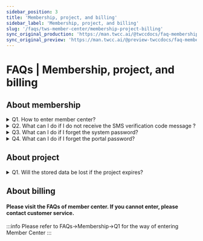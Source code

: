 ```yaml
---
sidebar_position: 3
title: 'Membership, project, and billing'
sidebar_label: 'Membership, project, and billing'
slug: '/faqs/tws-member-center/membership-project-billing'
sync_original_production: 'https://man.twcc.ai/@twccdocs/faq-membership-project-billing-zh' 
sync_original_preview: 'https://man.twcc.ai/@preview-twccdocs/faq-membership-project-billing-zh'
---
```


# FAQs | Membership, project, and billing

## About membership

<details>

<summary>  Q1. How to enter member center?</summary>

Please refer to [<ins>this document</ins>](/user-guides/tws-member-center/manage-member-accounts/access-tws-member-center.md) for more information about entering member center.

</details>

<details>

<summary>  Q2. What can I do if I do not receive the SMS verification code message ?</summary>

1. In order to verify your identity and phone number, you need to enter the verification code received via SMS message to complete the sign-up process. Please refer to [<ins>this document</ins>](https://man.twcc.ai/@twccdocs/doc-service-main-en/https%3A%2F%2Fman.twcc.ai%2F%40twccdocs%2Fhowo-service-receive-verif-phone-en) for detailed steps.
2. If the telecommunications company does not provide online services to disable “Reject Enterprise SMS”, please call the company and ask for changing assistance. The change will not be effective immediately. For the effective time, please contact the telecommunications company. 

</details>

<details>

<summary>  Q3. What can I do if I forget the system password?</summary>

Since we do not record the user's system password, please reset system password through the service website. Please refer to 
[<ins>this document</ins>](https://man.twcc.ai/@twccdocs/doc-service-main-en/https%3A%2F%2Fman.twcc.ai%2F%40twccdocs%2Fguide-service-hostname-pwd-otp-en#%E9%87%8D%E7%BD%AE%E4%B8%BB%E6%A9%9F%E5%AF%86%E7%A2%BC) for the detailed resetting steps.

</details>

<details>

<summary>  Q4. What can I do if I forget the portal password?</summary>

Please visit the service website, click "Login" then click "忘記密碼(Forget password)", please refer to [<ins>this document</ins>](https://man.twcc.ai/@twccdocs/doc-service-main-en/https%3A%2F%2Fman.twcc.ai%2F%40twccdocs%2Fguide-service-reset-portal-pwd-en) for the detailed steps.

</details>

<div style={{height:10+'px'}}></div>


## About project

<details>

<summary>  Q1. Will the stored data be lost if the project expires?</summary>

- Hyper File System (HFS) is a personal space, therefore, the project period does not affect the data.
- For data stored in the Cloud Object Storage (COS), Virtual Disk Service (VDS) and other compute resources, **please contact the customer service as soon as possible for the process after the project expires.**

</details>

<div style={{height:10+'px'}}></div>


## About billing

#### Please visit the FAQs of member center. If you cannot enter, please contact customer service.

:::info
Please refer to FAQs->Membership->Q1 for the way of entering Member Center
:::

<!-- <details>

<summary>  Q1. 提報科技部專題研究計畫時，如何編列國網中心電腦使用費經費？
</summary>
- 在使用者付費及科技部補助優惠的原則，請在「科技部專題研究計畫申請書」之
「八、耗材、物品、圖書及雜項費用」，「項目名稱」請填入
「國網中心電腦使用費」，以總價的方式估算，範例如下表：
<br/>
 | 項目名稱           | 說明   | 單位   | 數量 | 單價 | 金額 | 備註 |
|--------------------|--------|--------|------|------|------|------|
| 國網中心電腦使用費 |        | 式     | 1    | XXX  | XXX  |      |  
( 金額單位：新台幣元)
<i class="fa fa-paperclip fa-20" aria-hidden="true"></i> **附註：** 各項服務計價請參考[<ins>價目表</ins>](https://www.twcc.ai/doc?page=price&euqinu=true)。
</details>
<details>

<summary>  Q2. 開立發票時，品名該填什麼？
</summary>
- 本中心所開立發票的品名為【電腦帳號使用費】或【雲端儲存使用費】，若需開立其他品名，請務必於下訂後立即通知本中心 (iservice@twcc.ai) 辦理修改作業。
- 發票一經開立後，統一編號、抬頭以及收件相關資訊將無法再做更動，也無法指定開立日期，請務必於下訂時將資訊填寫正確。
</details>
<details>

<summary>  Q3. 如何取得需求報價單？
</summary>
- 若要需求報價單請款者，請自行點選【產生需求報價單】之功能下載列印。
![](https://cos.twcc.ai/SYS-MANUAL/uploads/upload_c0d6631c4497a8d1e8bb63aa888a838c.png)
- 若要正本需求報價單者，請於下單完成後通知本中心 (iservice@narlabs.org.tw)，屆時將連同發票寄送至貴單位。
</details>
<details>

<summary>  Q4. 下訂所需購買的額度後，可否先使用計算資源再付款？
</summary>
本中心收到訂單後會進入審核程序：
- 若貴單位屬學界、政府或法人單位：
  審核程序完成後即先開放使用計算資源，待收到發票後 1 個月內需完成付款。
  如選擇自行先匯款者，請於匯款後以郵件通知 (iservice@twcc.ai) 將匯款帳戶後五碼資訊或匯款收據，以俾本中心核銷款項。
- 若貴單位屬企業或個人：
  需先行匯款，並以郵件通知 (iservice@twcc.ai)
  匯款後五碼後才會完成審核程序並開放使用計算資源。
</details>
<details>

<summary>  Q5. 當「截止使用日期」已到期，仍有剩餘額度，是否可移轉至其他計畫使用？
</summary>
- 若您的計畫屬於科技部計畫：
    - 「截止使用日期」為科技部計畫執行期限結束日後三個月，若計畫經科技部同意延長執行期限者，請將展延同意書寄至 (iservice@twcc.ai)信箱，「截止使用日期」將以展延後的計畫執行期限結束日後三個月為限。
    - 研究計畫屬一年期性質 或 一次核給多年期：
        - 若已至「截止使用日期」，但尚有剩餘額度，不得轉移至其他計畫且本中心亦不予退費。(請參照科技部補助專題研究計畫經費處理原則)
    - 研究計畫屬多年期但為分年核定性質：
        - 科技部依年度逐年核給經費核定清單，計畫主持人須於每年計畫到期前， 提供下一年度的計畫經費核定清單影本至本中心 (iservice@narlabs.org.tw)，本中心確認後，將依下一年度的經費核定清單延長「截止使用日期」，且剩餘額度亦可延長使用。若已至「截止使用日期」，但尚有剩餘額度，不得轉移至其他計畫且本中心亦不予退費。(請參照科技部補助專題研究計畫經費處理原則)
- 若為其它非科技部計畫請洽客服人員：
    - E-mail：iservice@twcc.ai
    - 電話：03-5776085-442 呂小姐
</details>
<details>

<summary>  Q6. 購買額度訂購的流程？
</summary>
![](https://cos.twcc.ai/SYS-MANUAL/uploads/upload_d9b7c003e4127c23ad4185064ab79dbf.png)
</details>
<details>

<summary>  Q7. 如何進行錢包的管理？
</summary>
成員錢包管理方式之操作說明請參考[<ins>此文件<ins>](https://man.twcc.ai/@twccdocs/guide-service-manage-project-wallet-zh)。
</details>
<details>

<summary>  Q8. 如何查詢目前已使用及剩餘的額度？
</summary>
1. 請登入服務網，在 **「會員中心」**> **「計畫管理」** 項目下 **「我的計畫」** 查詢。
![](https://cos.twcc.ai/SYS-MANUAL/uploads/upload_7675039e162f257885adf48d5680b67b.png)
2. 本中心也會固定在每週五以電子郵件通知計畫之剩餘額度。
<i class="fa fa-paperclip fa-20" aria-hidden="true"></i> **附註：** 當前可用額度或子錢包為負值時，將無法提交計算工作，請計畫建立者或管理者線上購買額度或再分配額度給子錢包，請參考 Q7. 線上訂購的流程及 Q8. 如何進行錢包的管理。
</details>
<details>

<summary>  Q9. 如何計算額度用量？
</summary>
- 請登入服務網 > **「會員中心」** > **「計畫管理」** > **「我的計畫」** > 點選計畫> **「資源用量紀錄」**
![](https://cos.twcc.ai/SYS-MANUAL/uploads/upload_a7c3382ebe6c9d95539d39d43e34be70.png)
- 點開 **「詳細資訊」** 即可檢視每筆資源用量紀錄
- 以容器運算服務 c.super 型號之容器為例，使用 189 秒的額度用量計算方式如下：
`82 (NTD/小時, 未稅價)*1.05 (含稅) /3600 (換算為 NTD/秒) *189 (秒) ≒ 使用 4.5203 額度` 
![](https://cos.twcc.ai/SYS-MANUAL/uploads/upload_c70943b1f7d4898b6f73ac334a4f36f9.png)
<i class="fa fa-paperclip fa-20" aria-hidden="true"></i> **附註：** 各項服務計價 (未稅價)，請參考[<ins>計價說明</ins>](https://www.twcc.ai/doc?page=price&euqinu=true)
</details>
<details>

<summary>  Q10. 如何查詢計畫下成員的額度用量紀錄？
</summary>
請登入服務網，計畫主持人或管理員 (租戶管理員) 可在 **「會員中心」** >  **「我的計畫」**>  **「點選計畫」** > **「額度用量」** 中可查詢所有成員的用量紀錄。
</details>
<details>

<summary>  Q11. 如何查詢某個計算工作用量紀錄？
</summary>
請登入服務網，在 **「會員中心」**> **「我的計畫」**> 點選計畫 > **「資源用量紀錄」** 中查詢台灣杉二號 (命令列介面) 某個計算工作用量紀錄。
![](https://cos.twcc.ai/SYS-MANUAL/uploads/upload_06bc48818b4dcb1c40b61a2315042275.png)
</details> -->